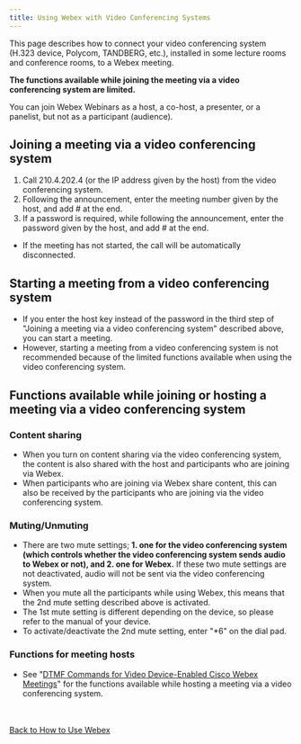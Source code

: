```yaml
---
title: Using Webex with Video Conferencing Systems
---
```


This page describes how to connect your video conferencing system (H.323 device, Polycom, TANDBERG, etc.), installed in some lecture rooms and conference rooms, to a Webex meeting.  

**The functions available while joining the meeting via a video conferencing system are limited.**  

You can join Webex Webinars as a host, a co-host, a presenter, or a panelist, but not as a participant (audience).  

## Joining a meeting via a video conferencing system  

1. Call 210.4.202.4 (or the IP address given by the host) from the video conferencing system.  
1. Following the announcement, enter the meeting number given by the host, and add # at the end.  
1. If a password is required, while following the announcement, enter the password given by the host, and add # at the end.  
* If the meeting has not started, the call will be automatically disconnected.  


## Starting a meeting from a video conferencing system  

* If you enter the host key instead of the password in the third step of "Joining a meeting via a video conferencing system" described above, you can start a meeting.  
* However, starting a meeting from a video conferencing system is not recommended because of the limited functions available when using the video conferencing system.  


## Functions available while joining or hosting a meeting via a video conferencing system  

### Content sharing  

* When you turn on content sharing via the video conferencing system, the content is also shared with the host and participants who are joining via Webex.  
* When participants who are joining via Webex share content, this can also be received by the participants who are joining via the video conferencing system.  

### Muting/Unmuting  

* There are two mute settings; **1. one for the video conferencing system (which controls whether the video conferencing system sends audio to Webex or not), and 2. one for Webex.** If these two mute settings are not deactivated, audio will not be sent via the video conferencing system.  
* When you mute all the participants while using Webex, this means that the 2nd mute setting described above is activated.  
* The 1st mute setting is different depending on the device, so please refer to the manual of your device.  
* To activate/deactivate the 2nd mute setting, enter "*6" on the dial pad.  

### Functions for meeting hosts  

* See "[DTMF Commands for Video Device-Enabled Cisco Webex Meetings](https://help.webex.com/ja-jp/article/nli1uz4/)" for the functions available while hosting a meeting via a video conferencing system.  




<br>
<br>
<a href="index" target="_blank">Back to How to Use Webex</a>